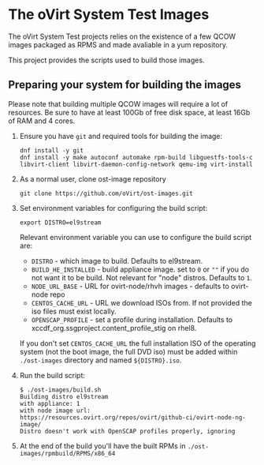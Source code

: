# The oVirt System Test Images

The oVirt System Test projects relies on the existence of a few QCOW images packaged as RPMS
and made avaliable in a yum repository.

This project provides the scripts used to build those images.

## Preparing your system for building the images

Please note that building multiple QCOW images will require a lot of resources.
Be sure to have at least 100Gb of free disk space, at least 16Gb of RAM and 4 cores.

1. Ensure you have `git` and required tools for building the image:

   ```console
   dnf install -y git
   dnf install -y make autoconf automake rpm-build libguestfs-tools-c libvirt-client libvirt-daemon-config-network qemu-img virt-install
   ```

2. As a normal user, clone ost-image repository

   ```console
   git clone https://github.com/oVirt/ost-images.git
   ```

3. Set environment variables for configuring the build script:

   ```console
   export DISTRO=el9stream
   ```

   Relevant environment variable you can use to configure the build script are:
   - `DISTRO` - which image to build. Defaults to el9stream.
   - `BUILD_HE_INSTALLED` - build appliance image. set to `0` or `""` if you do not want it to be build. Not relevant for "node" distros. Defaults to `1`.
   - `NODE_URL_BASE` - URL for ovirt-node/rhvh images - defaults to ovirt-node repo
   - `CENTOS_CACHE_URL` - URL we download ISOs from. If not provided the iso files must exist locally.
   - `OPENSCAP_PROFILE` - set a profile during installation. Defaults to xccdf_org.ssgproject.content_profile_stig on rhel8.

   If you don't set `CENTOS_CACHE_URL` the full installation ISO of the operating system (not the boot image, the full DVD iso)
   must be added within `./ost-images` directory and named `${DISTRO}.iso`.

4. Run the build script:

   ```console
   $ ./ost-images/build.sh 
   Building distro el9stream
   with appliance: 1
   with node image url: https://resources.ovirt.org/repos/ovirt/github-ci/ovirt-node-ng-image/
   Distro doesn't work with OpenSCAP profiles properly, ignoring
   ```

5. At the end of the build you'll have the built RPMs in `./ost-images/rpmbuild/RPMS/x86_64`
